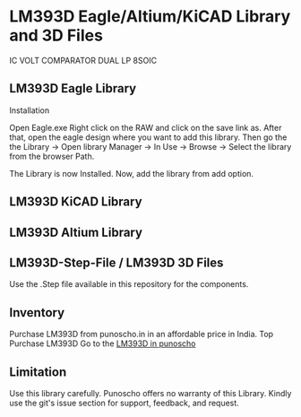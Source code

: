 # LM393D Eagle/Altium/KiCAD Library and 3D Files

IC VOLT COMPARATOR DUAL LP 8SOIC

## LM393D Eagle Library 

Installation

Open Eagle.exe
Right click on the RAW and click on the save link as. After that, open the eagle design where you want to add this library.  Then go the the Library -> Open library Manager -> In Use -> Browse -> Select the library from the browser Path.

The Library is now Installed. Now, add the library from add option.

## LM393D KiCAD Library 

## LM393D Altium Library 

## LM393D-Step-File / LM393D 3D Files
Use the .Step file available in this repository for the components. 

## Inventory

Purchase LM393D from punoscho.in in an affordable price in India. Top Purchase LM393D
Go to the [LM393D in punoscho](https://punoscho.in/product/st8s103f3p6-8-bit-microcontroller/)

## Limitation
Use this library carefully. Punoscho offers no warranty of this Library. Kindly use the git's issue section for support, feedback, and request.